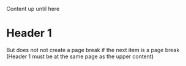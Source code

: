Content up until here

# Header 1

<br-page/>

But does not not create a page break if the next item is a page break (Header 1 must be at the same page as the upper content)
